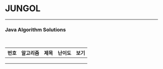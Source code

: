 # JUNGOL

----

### Java Algorithm Solutions

<br>


| 번호  | 알고리즘       | 제목               | 난이도   | 보기                                           |
| ----- | -------------- | ------------------ | -------- | ---------------------------------------------- |
|       |                |                    |          |                                                |
|       |                |                    |          |                                                |
|       |                |                    |          |                                                |

